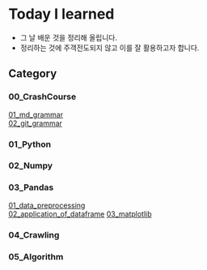 # Today I learned

- 그 날 배운 것을 정리해 올립니다.
- 정리하는 것에 주객전도되지 않고 이를 잘 활용하고자 합니다.

## Category

### 00_CrashCourse

[01_md_grammar](https://github.com/letsfuture/TIL/blob/master/00_CrashCourse/01_md_grammar.md) <br>
[02_git_grammar](https://github.com/letsfuture/TIL/blob/master/00_CrashCourse/02_git_grammar.md)

### 01_Python

### 02_Numpy

### 03_Pandas

[01_data_preprocessing](https://github.com/letsfuture/TIL/blob/master/03_Pandas/01_data_preprocessing.md)
<br>
[02_application_of_dataframe](https://github.com/letsfuture/TIL/blob/master/03_Pandas/02_application_of_dataframe.md)
[03_matplotlib](https://github.com/letsfuture/TIL/blob/master/03_Pandas/03_matplotlib.md)

### 04_Crawling

### 05_Algorithm

